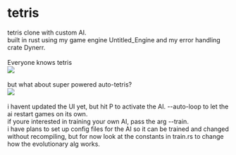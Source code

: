 # tetris

tetris clone with custom AI.\
built in rust using my game engine Untitled_Engine and my error handling crate Dynerr.\
\
Everyone knows tetris\
![](player.gif)\
\
but what about super powered auto-tetris?\
![](ai.gif)\
\
i havent updated the UI yet, but hit P to activate the AI. --auto-loop to let the ai restart games on its own.\
if youre interested in training your own AI, pass the arg --train.\
i have plans to set up config files for the AI so it can be trained and changed without recompiling, but for now look at the constants in train.rs to change how the evolutionary alg works.
